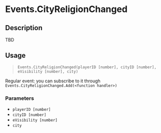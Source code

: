 # Events.CityReligionChanged
## Description
TBD

## Usage
> `Events.CityReligionChanged(playerID [number], cityID [number], eVisibility [number], city)`

Regular event: you can subscribe to it through `Events.CityReligionChanged.Add(<function handler>)`

### Parameters
- `playerID [number]`
- `cityID [number]`
- `eVisibility [number]`
- `city`